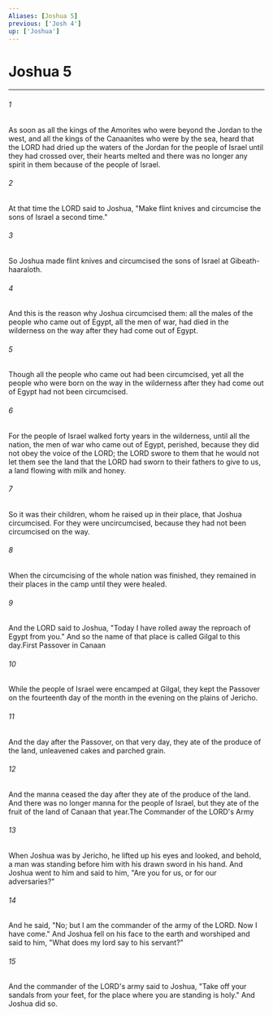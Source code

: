 ```yaml
---
Aliases: [Joshua 5]
previous: ['Josh 4']
up: ['Joshua']
---
```

# Joshua 5

***

 

###### 1 
As soon as all the kings of the Amorites who were beyond the Jordan to the west, and all the kings of the Canaanites who were by the sea, heard that the LORD had dried up the waters of the Jordan for the people of Israel until they had crossed over, their hearts melted and there was no longer any spirit in them because of the people of Israel.
 
 

###### 2 
At that time the LORD said to Joshua, "Make flint knives and circumcise the sons of Israel a second time." 
 

###### 3 
So Joshua made flint knives and circumcised the sons of Israel at Gibeath-haaraloth. 
 

###### 4 
And this is the reason why Joshua circumcised them: all the males of the people who came out of Egypt, all the men of war, had died in the wilderness on the way after they had come out of Egypt. 
 

###### 5 
Though all the people who came out had been circumcised, yet all the people who were born on the way in the wilderness after they had come out of Egypt had not been circumcised. 
 

###### 6 
For the people of Israel walked forty years in the wilderness, until all the nation, the men of war who came out of Egypt, perished, because they did not obey the voice of the LORD; the LORD swore to them that he would not let them see the land that the LORD had sworn to their fathers to give to us, a land flowing with milk and honey. 
 

###### 7 
So it was their children, whom he raised up in their place, that Joshua circumcised. For they were uncircumcised, because they had not been circumcised on the way.
 
 

###### 8 
When the circumcising of the whole nation was finished, they remained in their places in the camp until they were healed. 
 

###### 9 
And the LORD said to Joshua, "Today I have rolled away the reproach of Egypt from you." And so the name of that place is called Gilgal to this day.First Passover in Canaan
 
 

###### 10 
While the people of Israel were encamped at Gilgal, they kept the Passover on the fourteenth day of the month in the evening on the plains of Jericho. 
 

###### 11 
And the day after the Passover, on that very day, they ate of the produce of the land, unleavened cakes and parched grain. 
 

###### 12 
And the manna ceased the day after they ate of the produce of the land. And there was no longer manna for the people of Israel, but they ate of the fruit of the land of Canaan that year.The Commander of the LORD's Army
 
 

###### 13 
When Joshua was by Jericho, he lifted up his eyes and looked, and behold, a man was standing before him with his drawn sword in his hand. And Joshua went to him and said to him, "Are you for us, or for our adversaries?" 
 

###### 14 
And he said, "No; but I am the commander of the army of the LORD. Now I have come." And Joshua fell on his face to the earth and worshiped and said to him, "What does my lord say to his servant?" 
 

###### 15 
And the commander of the LORD's army said to Joshua, "Take off your sandals from your feet, for the place where you are standing is holy." And Joshua did so.
 
